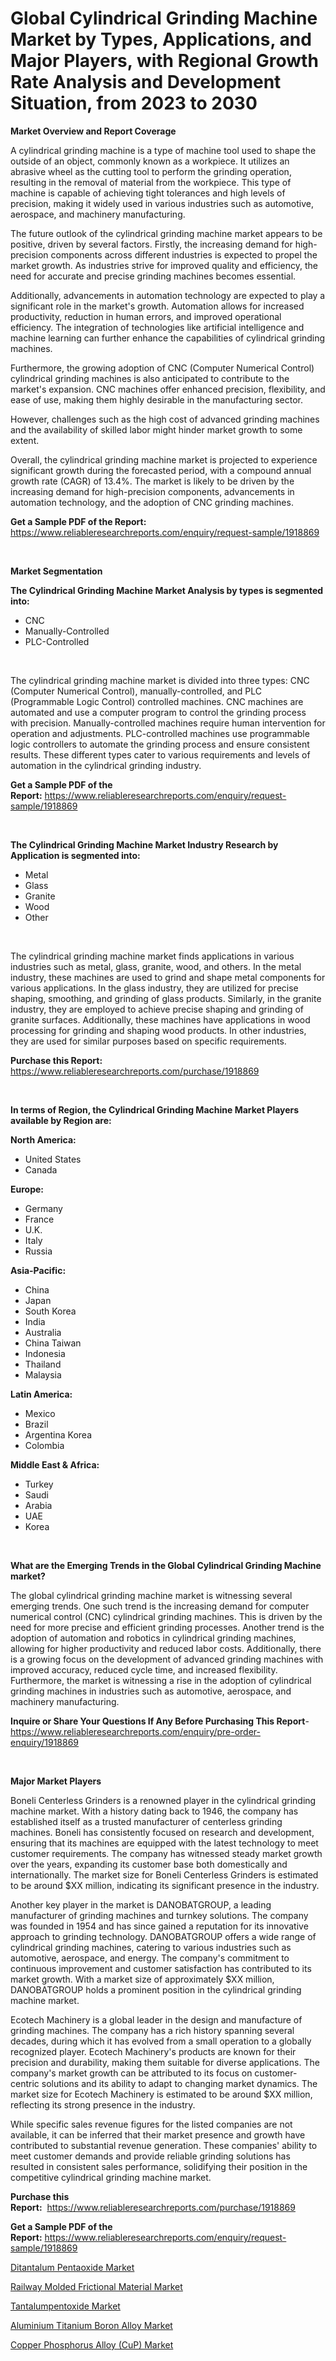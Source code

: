 <p><h1>Global Cylindrical Grinding Machine Market by Types, Applications, and Major Players, with Regional Growth Rate Analysis and Development Situation, from 2023 to 2030</h1></p><p><strong>Market Overview and Report Coverage</strong></p>
<p><p>A cylindrical grinding machine is a type of machine tool used to shape the outside of an object, commonly known as a workpiece. It utilizes an abrasive wheel as the cutting tool to perform the grinding operation, resulting in the removal of material from the workpiece. This type of machine is capable of achieving tight tolerances and high levels of precision, making it widely used in various industries such as automotive, aerospace, and machinery manufacturing.</p><p>The future outlook of the cylindrical grinding machine market appears to be positive, driven by several factors. Firstly, the increasing demand for high-precision components across different industries is expected to propel the market growth. As industries strive for improved quality and efficiency, the need for accurate and precise grinding machines becomes essential.</p><p>Additionally, advancements in automation technology are expected to play a significant role in the market's growth. Automation allows for increased productivity, reduction in human errors, and improved operational efficiency. The integration of technologies like artificial intelligence and machine learning can further enhance the capabilities of cylindrical grinding machines.</p><p>Furthermore, the growing adoption of CNC (Computer Numerical Control) cylindrical grinding machines is also anticipated to contribute to the market's expansion. CNC machines offer enhanced precision, flexibility, and ease of use, making them highly desirable in the manufacturing sector.</p><p>However, challenges such as the high cost of advanced grinding machines and the availability of skilled labor might hinder market growth to some extent.</p><p>Overall, the cylindrical grinding machine market is projected to experience significant growth during the forecasted period, with a compound annual growth rate (CAGR) of 13.4%. The market is likely to be driven by the increasing demand for high-precision components, advancements in automation technology, and the adoption of CNC grinding machines.</p></p>
<p><strong>Get a Sample PDF of the Report:</strong> <a href="https://www.reliableresearchreports.com/enquiry/request-sample/1918869">https://www.reliableresearchreports.com/enquiry/request-sample/1918869</a></p>
<p>&nbsp;</p>
<p><strong>Market Segmentation</strong></p>
<p><strong>The Cylindrical Grinding Machine Market Analysis by types is segmented into:</strong></p>
<p><ul><li>CNC</li><li>Manually-Controlled</li><li>PLC-Controlled</li></ul></p>
<p>&nbsp;</p>
<p><p>The cylindrical grinding machine market is divided into three types: CNC (Computer Numerical Control), manually-controlled, and PLC (Programmable Logic Control) controlled machines. CNC machines are automated and use a computer program to control the grinding process with precision. Manually-controlled machines require human intervention for operation and adjustments. PLC-controlled machines use programmable logic controllers to automate the grinding process and ensure consistent results. These different types cater to various requirements and levels of automation in the cylindrical grinding industry.</p></p>
<p><strong>Get a Sample PDF of the Report:</strong>&nbsp;<a href="https://www.reliableresearchreports.com/enquiry/request-sample/1918869">https://www.reliableresearchreports.com/enquiry/request-sample/1918869</a></p>
<p>&nbsp;</p>
<p><strong>The Cylindrical Grinding Machine Market Industry Research by Application is segmented into:</strong></p>
<p><ul><li>Metal</li><li>Glass</li><li>Granite</li><li>Wood</li><li>Other</li></ul></p>
<p>&nbsp;</p>
<p><p>The cylindrical grinding machine market finds applications in various industries such as metal, glass, granite, wood, and others. In the metal industry, these machines are used to grind and shape metal components for various applications. In the glass industry, they are utilized for precise shaping, smoothing, and grinding of glass products. Similarly, in the granite industry, they are employed to achieve precise shaping and grinding of granite surfaces. Additionally, these machines have applications in wood processing for grinding and shaping wood products. In other industries, they are used for similar purposes based on specific requirements.</p></p>
<p><strong>Purchase this Report:</strong>&nbsp; <a href="https://www.reliableresearchreports.com/purchase/1918869">https://www.reliableresearchreports.com/purchase/1918869</a></p>
<p>&nbsp;</p>
<p><strong>In terms of Region, the Cylindrical Grinding Machine Market Players available by Region are:</strong></p>
<p>
    <p> <strong> North America: </strong>
        <ul>
            <li>United States</li>
            <li>Canada</li>
        </ul>
        </p> 
    <p> <strong> Europe: </strong>
        <ul>
            <li>Germany</li>
            <li>France</li>
            <li>U.K.</li>
            <li>Italy</li>
            <li>Russia</li>
        </ul>
        </p> 
    <p> <strong> Asia-Pacific: </strong>
        <ul>
            <li>China</li>
            <li>Japan</li>
            <li>South Korea</li>
            <li>India</li>
            <li>Australia</li>
            <li>China Taiwan</li>
            <li>Indonesia</li>
            <li>Thailand</li>
            <li>Malaysia</li>
        </ul>
        </p> 
    <p> <strong> Latin America: </strong>
        <ul>
            <li>Mexico</li>
            <li>Brazil</li>
            <li>Argentina Korea</li>
            <li>Colombia</li>
        </ul>
        </p> 
    <p> <strong> Middle East & Africa: </strong>
        <ul>
            <li>Turkey</li>
            <li>Saudi</li>
            <li>Arabia</li>
            <li>UAE</li>
            <li>Korea</li>
        </ul>
    </p>
    </p>
<p>&nbsp;</p>
<p><strong>What are the Emerging Trends in the Global Cylindrical Grinding Machine market?</strong></p>
<p><p>The global cylindrical grinding machine market is witnessing several emerging trends. One such trend is the increasing demand for computer numerical control (CNC) cylindrical grinding machines. This is driven by the need for more precise and efficient grinding processes. Another trend is the adoption of automation and robotics in cylindrical grinding machines, allowing for higher productivity and reduced labor costs. Additionally, there is a growing focus on the development of advanced grinding machines with improved accuracy, reduced cycle time, and increased flexibility. Furthermore, the market is witnessing a rise in the adoption of cylindrical grinding machines in industries such as automotive, aerospace, and machinery manufacturing.</p></p>
<p><strong>Inquire or Share Your Questions If Any Before Purchasing This Report</strong>- <a href="https://www.reliableresearchreports.com/enquiry/pre-order-enquiry/1918869">https://www.reliableresearchreports.com/enquiry/pre-order-enquiry/1918869</a></p>
<p>&nbsp;</p>
<p><strong>Major Market Players</strong></p>
<p><p>Boneli Centerless Grinders is a renowned player in the cylindrical grinding machine market. With a history dating back to 1946, the company has established itself as a trusted manufacturer of centerless grinding machines. Boneli has consistently focused on research and development, ensuring that its machines are equipped with the latest technology to meet customer requirements. The company has witnessed steady market growth over the years, expanding its customer base both domestically and internationally. The market size for Boneli Centerless Grinders is estimated to be around $XX million, indicating its significant presence in the industry.</p><p>Another key player in the market is DANOBATGROUP, a leading manufacturer of grinding machines and turnkey solutions. The company was founded in 1954 and has since gained a reputation for its innovative approach to grinding technology. DANOBATGROUP offers a wide range of cylindrical grinding machines, catering to various industries such as automotive, aerospace, and energy. The company's commitment to continuous improvement and customer satisfaction has contributed to its market growth. With a market size of approximately $XX million, DANOBATGROUP holds a prominent position in the cylindrical grinding machine market.</p><p>Ecotech Machinery is a global leader in the design and manufacture of grinding machines. The company has a rich history spanning several decades, during which it has evolved from a small operation to a globally recognized player. Ecotech Machinery's products are known for their precision and durability, making them suitable for diverse applications. The company's market growth can be attributed to its focus on customer-centric solutions and its ability to adapt to changing market dynamics. The market size for Ecotech Machinery is estimated to be around $XX million, reflecting its strong presence in the industry.</p><p>While specific sales revenue figures for the listed companies are not available, it can be inferred that their market presence and growth have contributed to substantial revenue generation. These companies' ability to meet customer demands and provide reliable grinding solutions has resulted in consistent sales performance, solidifying their position in the competitive cylindrical grinding machine market.</p></p>
<p><strong>Purchase this Report:</strong>&nbsp;&nbsp;<a href="https://www.reliableresearchreports.com/purchase/1918869">https://www.reliableresearchreports.com/purchase/1918869</a></p>
<p></p>
<p><strong>Get a Sample PDF of the Report:</strong>&nbsp;<a href="https://www.reliableresearchreports.com/enquiry/request-sample/1918869">https://www.reliableresearchreports.com/enquiry/request-sample/1918869</a></p>
<p><p><a href="https://www.linkedin.com/pulse/ditantalum-pentaoxide-market-size-2023-2030-global-czgec/">Ditantalum Pentaoxide Market</a></p><p><a href="https://medium.com/@roscoemayer1990/railway-molded-frictional-material-market-furnishes-information-on-market-share-market-trends-and-f207bf8d92a0">Railway Molded Frictional Material Market</a></p><p><a href="https://www.linkedin.com/pulse/tantalumpentoxide-market-size-2023-2030-global-industrial-ffvmc/">Tantalumpentoxide Market</a></p><p><a href="https://github.com/ruslanpoljakovrd177/Market-Research-Report-List-1/blob/main/aluminium-titanium-boron-alloy-market.md">Aluminium Titanium Boron Alloy Market</a></p><p><a href="https://github.com/gulaimolin/Market-Research-Report-List-1/blob/main/copper-phosphorus-alloy-cup-market.md">Copper Phosphorus Alloy (CuP) Market</a></p></p>
